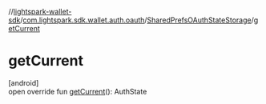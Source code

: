 //[lightspark-wallet-sdk](../../../index.md)/[com.lightspark.sdk.wallet.auth.oauth](../index.md)/[SharedPrefsOAuthStateStorage](index.md)/[getCurrent](get-current.md)

# getCurrent

[android]\
open override fun [getCurrent](get-current.md)(): AuthState

